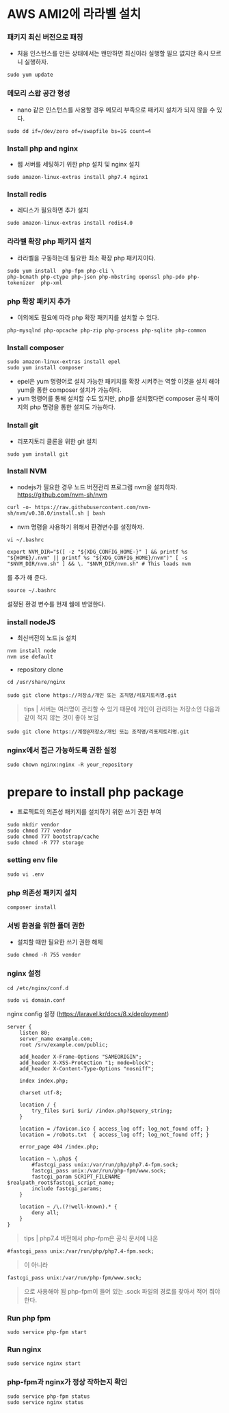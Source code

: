 # AWS AMI2에 라라벨 설치
### 패키지 최신 버전으로 패칭
- 처음 인스턴스를 만든 상태에서는 왠만하면 최신이라 실행할 필요 없지만 혹시 모르니 실행하자.
```
sudo yum update
```

### 메모리 스왑 공간 형성 
- nano 같은 인스턴스를 사용할 경우 메모리 부족으로 패키지 설치가 되지 않을 수 있다.
```
sudo dd if=/dev/zero of=/swapfile bs=1G count=4
```

### Install php and nginx
- 웹 서버를 세팅하기 위한 php 설치 및 nginx 설치
```
sudo amazon-linux-extras install php7.4 nginx1 
```

### Install redis
- 레디스가 필요하면 추가 설치
```
sudo amazon-linux-extras install redis4.0
```

### 라라벨 확장 php 패키지 설치
- 라라벨을 구동하는데 필요한 최소 확장 php 패키지이다.
```
sudo yum install  php-fpm php-cli \
php-bcmath php-ctype php-json php-mbstring openssl php-pdo php-tokenizer  php-xml
```

### php 확장 패키지 추가
- 이외에도 필요에 따라 php 확장 패키지를 설치할 수 있다.
```
php-mysqlnd php-opcache php-zip php-process php-sqlite php-common
```

### Install composer
```
sudo amazon-linux-extras install epel
sudo yum install composer
```
- epel은 yum 명령어로 설치 가능한 패키치를 확장 시켜주는 역할 이것을 설치 해야 yum을 통한 composer 설치가 가능하다.
- yum 명령어를 통해 설치할 수도 있지만, php를 설치했다면 composer 공식 패이지의 php 명령을 통한 설치도 가능하다.


### Install git
- 리포지토리 클론을 위한 git 설치
```
sudo yum install git
```

### Install NVM
- nodejs가 필요한 경우 노드 버전관리 프로그램 nvm을 설치하자.
https://github.com/nvm-sh/nvm
```
curl -o- https://raw.githubusercontent.com/nvm-sh/nvm/v0.38.0/install.sh | bash
```
- nvm 명령을 사용하기 위해서 환경변수를 설정하자.
```
vi ~/.bashrc
```
```
export NVM_DIR="$([ -z "${XDG_CONFIG_HOME-}" ] && printf %s "${HOME}/.nvm" || printf %s "${XDG_CONFIG_HOME}/nvm")" [ -s "$NVM_DIR/nvm.sh" ] && \. "$NVM_DIR/nvm.sh" # This loads nvm
```
를 추가 해 준다.

```
source ~/.bashrc
```
설정된 환경 변수를 현재 쉘에 반영한다.

### install nodeJS
- 최신버전의 노드 js 설치
```
nvm install node
nvm use default
```

- repository clone
```
cd /usr/share/nginx
```
```
sudo git clone https://저장소/개인 또는 조직명/리포지토리명.git
```
> tips | 서버는 여러명이 관리할 수 있기 때문에 개인이 관리하는 저장소인 다음과 같이 적지 않는 것이 좋아 보임
```
sudo git clone https://계정@저장소/개인 또는 조직명/리포지토리명.git
```


### nginx에서 접근 가능하도록 권한 설정
```
sudo chown nginx:nginx -R your_repository
```

# prepare to install php package
- 프로젝트의 의존성 패키지를 설치하기 위한 쓰기 권한 부여
```
sudo mkdir vendor
sudo chmod 777 vendor
sudo chmod 777 bootstrap/cache
sudo chmod -R 777 storage
```

### setting env file 
```
sudo vi .env
```

### php 의존성 패키지 설치
```
composer install
```

### 서빙 환경을 위한 폴더 권한
- 설치할 때만 필요한 쓰기 권한 해제
```
sudo chmod -R 755 vendor
```

### nginx 설정
```
cd /etc/nginx/conf.d
```
```
sudo vi domain.conf
```
nginx config 설정 (https://laravel.kr/docs/8.x/deployment)
```
server {
    listen 80;
    server_name example.com;
    root /srv/example.com/public;

    add_header X-Frame-Options "SAMEORIGIN";
    add_header X-XSS-Protection "1; mode=block";
    add_header X-Content-Type-Options "nosniff";

    index index.php;

    charset utf-8;

    location / {
        try_files $uri $uri/ /index.php?$query_string;
    }

    location = /favicon.ico { access_log off; log_not_found off; }
    location = /robots.txt  { access_log off; log_not_found off; }

    error_page 404 /index.php;

    location ~ \.php$ {
        #fastcgi_pass unix:/var/run/php/php7.4-fpm.sock;
        fastcgi_pass unix:/var/run/php-fpm/www.sock;
        fastcgi_param SCRIPT_FILENAME $realpath_root$fastcgi_script_name;
        include fastcgi_params;
    }

    location ~ /\.(?!well-known).* {
        deny all;
    }
}
```
> tips | php7.4 버전에서 php-fpm은 공식 문서에 나온
```
#fastcgi_pass unix:/var/run/php/php7.4-fpm.sock;
```
> 이 아니라
```
fastcgi_pass unix:/var/run/php-fpm/www.sock;
```
> 으로 사용해야 됨 php-fpm이 들어 있는 .sock 파일의 경로를 찾아서 적어 줘야 한다.

### Run php fpm
```
sudo service php-fpm start
```

### Run nginx
```
sudo service nginx start
```

### php-fpm과 nginx가 정상 작하는지 확인
```
sudo service php-fpm status
sudo service nginx status
```
